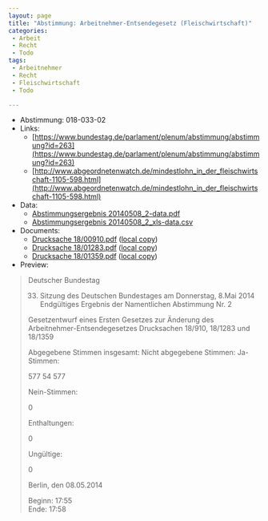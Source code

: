 ```yaml
---
layout: page
title: "Abstimmung: Arbeitnehmer-Entsendegesetz (Fleischwirtschaft)"
categories:
 - Arbeit
 - Recht
 - Todo
tags:
 - Arbeitnehmer
 - Recht
 - Fleischwirtschaft
 - Todo

---
```


* Abstimmung: 018-033-02
* Links: 
    * [https://www.bundestag.de/parlament/plenum/abstimmung/abstimmung?id=263](https://www.bundestag.de/parlament/plenum/abstimmung/abstimmung?id=263)
    * [http://www.abgeordnetenwatch.de/mindestlohn_in_der_fleischwirtschaft-1105-598.html](http://www.abgeordnetenwatch.de/mindestlohn_in_der_fleischwirtschaft-1105-598.html)
* Data: 
    * [Abstimmungsergebnis 20140508_2-data.pdf](/res/abstimmungsliste/20140508_2-data.pdf)
    * [Abstimmungsergebnis 20140508_2_xls-data.csv](/res/abstimmungsliste/analyses/20140508_2_xls-data.csv)
* Documents: 
    * [Drucksache 18/00910.pdf](http://dip21.bundestag.de/dip21/btd/18/009/1800910.pdf) ([local copy](/res/abstimmungsdaten/018-033-02/1800910.pdf))
    * [Drucksache 18/01283.pdf](http://dip21.bundestag.de/dip21/btd/18/012/1801283.pdf) ([local copy](/res/abstimmungsdaten/018-033-02/1801283.pdf))
    * [Drucksache 18/01359.pdf](http://dip21.bundestag.de/dip21/btd/18/013/1801359.pdf) ([local copy](/res/abstimmungsdaten/018-033-02/1801359.pdf))
* Preview: 
> Deutscher Bundestag
> 
> 33. Sitzung des Deutschen Bundestages
> am Donnerstag, 8.Mai 2014
> Endgültiges Ergebnis der Namentlichen Abstimmung Nr. 2
> 
> Gesetzentwurf eines Ersten Gesetzes zur Änderung des Arbeitnehmer-Entsendegesetzes
> Drucksachen 18/910, 18/1283 und 18/1359
> 
> Abgegebene Stimmen insgesamt:
> Nicht abgegebene Stimmen:
> Ja-Stimmen:
> 
> 577
> 54
> 577
> 
> Nein-Stimmen:
> 
> 0
> 
> Enthaltungen:
> 
> 0
> 
> Ungültige:
> 
> 0
> 
> Berlin, den 08.05.2014
> 
> Beginn: 17:55  
> Ende: 17:58

